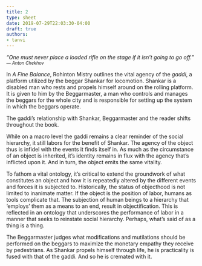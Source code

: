 ```yaml
---
title: 2
type: sheet
date: 2019-07-29T22:03:30-04:00
draft: true
authors:
- tanvi
---
```

<div class="sheet__item">
 <em> “One must never place a loaded rifle on the stage if it isn’t going to go off.” <small> — Anton Chekhov </small> </em>
</div>
<div class="sheet__response">



<p>In <em>A Fine Balance</em>, Rohinton Mistry outlines the vital agency of the <em>gaddi</em>, a platform utilized by the beggar Shankar for locomotion. Shankar is a disabled man who rests and propels himself around on the rolling platform. It is given to him by the Beggarmaster, a man who controls and manages the beggars for the whole city and is responsible for setting up the system in which the beggars operate. </p>

<p> The gaddi’s relationship with Shankar, Beggarmaster and the reader shifts throughout the book. </p>

<p> While on a macro level the gaddi remains a clear reminder of the social hierarchy, it still labors for the benefit of Shankar. The agency of the object thus is infidel with the events it finds itself in. As much as the circumstance of an object is inherited, it’s identity remains in flux with the agency that’s inflicted upon it. And in turn, the object emits the same vitality. </p>

<p> To fathom a vital ontology, it’s critical to extend the groundwork of what constitutes an object and how it is repeatedly altered by the different events and forces it is subjected to. Historically, the status of objecthood is not limited to inanimate matter. If the object is the position of labor, humans as tools complicate that. The subjection of human beings to a hierarchy that ‘employs’ them as a means to an end, result in objectification. This is reflected in an ontology that underscores the performance of labor in a manner that seeks to reinstate social hierarchy.
 Perhaps, what’s said of as a thing is a thing. </p>

<p> The Beggarmaster judges what modifications and mutilations should be performed on the beggars to maximize the monetary empathy they receive by pedestrians. As Shankar propels himself through life, he is practicality is fused with that of the gaddi. And so he is cremated with it. </p>

</div>